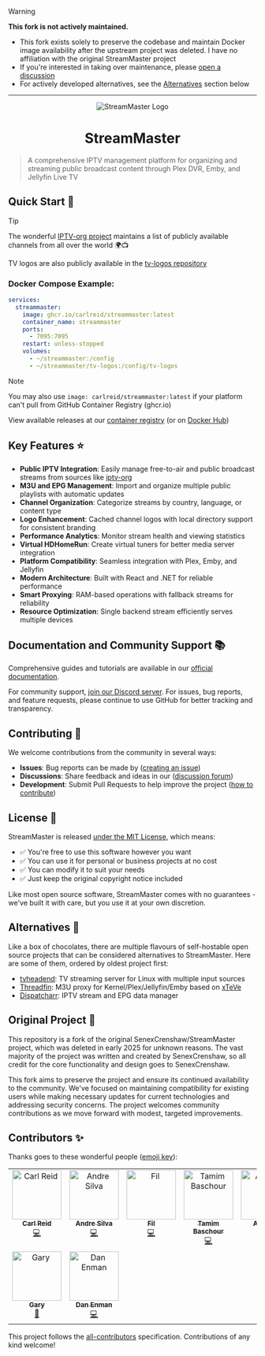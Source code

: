 > [!WARNING]
>
> **This fork is not actively maintained.**
> 
> - This fork exists solely to preserve the codebase and maintain Docker image availability after the upstream project was deleted. I have no affiliation with the original StreamMaster project
> - If you're interested in taking over maintenance, please [open a discussion](https://github.com/carlreid/StreamMaster/discussions)
> - For actively developed alternatives, see the [Alternatives](#alternatives-) section below

---

<p align="center" width="100%">
    <img src="https://raw.githubusercontent.com/carlreid/StreamMaster/refs/heads/main/src/StreamMaster.WebUI/public/images/streammaster_logo.png" alt="StreamMaster Logo"/>
    <H1 align="center" width="100%">StreamMaster</H1>
</p>

> A comprehensive IPTV management platform for organizing and streaming public broadcast content through Plex DVR, Emby, and Jellyfin Live TV 

## Quick Start 🚀

> [!TIP]  
> The wonderful [IPTV-org project](https://github.com/iptv-org/iptv) maintains a list of publicly available channels from all over the world 🌍📺 
> 
> TV logos are also publicly available in the [tv-logos repository](https://github.com/tv-logo/tv-logos)

### Docker Compose Example:
```yaml
services:
  streammaster:
    image: ghcr.io/carlreid/streammaster:latest
    container_name: streammaster
    ports:
      - 7095:7095
    restart: unless-stopped
    volumes:
      - ~/streammaster:/config
      - ~/streammaster/tv-logos:/config/tv-logos
```

> [!NOTE]  
> You may also use `image: carlreid/streammaster:latest` if your platform can't pull from GitHub Container Registry (ghcr.io)

View available releases at our [container registry](https://github.com/carlreid/StreamMaster/pkgs/container/streammaster) (or on [Docker Hub](https://hub.docker.com/r/carlreid/streammaster))

## Key Features ⭐

- **Public IPTV Integration**: Easily manage free-to-air and public broadcast streams from sources like [iptv-org](https://iptv-org.github.io/)
- **M3U and EPG Management**: Import and organize multiple public playlists with automatic updates
- **Channel Organization**: Categorize streams by country, language, or content type
- **Logo Enhancement**: Cached channel logos with local directory support for consistent branding
- **Performance Analytics**: Monitor stream health and viewing statistics
- **Virtual HDHomeRun**: Create virtual tuners for better media server integration
- **Platform Compatibility**: Seamless integration with Plex, Emby, and Jellyfin
- **Modern Architecture**: Built with React and .NET for reliable performance
- **Smart Proxying**: RAM-based operations with fallback streams for reliability
- **Resource Optimization**: Single backend stream efficiently serves multiple devices

## Documentation and Community Support 📚

Comprehensive guides and tutorials are available in our [official documentation](https://carlreid.github.io/StreamMaster/).

For community support, [join our Discord server](https://discord.gg/EpXmq5JFnF). For issues, bug reports, and feature requests, please continue to use GitHub for better tracking and transparency.

## Contributing 🤝

We welcome contributions from the community in several ways:  

- **Issues**: Bug reports can be made by ([creating an issue](https://github.com/carlreid/StreamMaster/issues))
- **Discussions**: Share feedback and ideas in our ([discussion forum](https://github.com/carlreid/StreamMaster/discussions))
- **Development**: Submit Pull Requests to help improve the project ([how to contribute](.github/CONTRIBUTING.md
))

## License 📝

StreamMaster is released [under the MIT License](LICENSE), which means:

- ✅ You're free to use this software however you want
- ✅ You can use it for personal or business projects at no cost
- ✅ You can modify it to suit your needs
- ✅ Just keep the original copyright notice included

Like most open source software, StreamMaster comes with no guarantees - we've built it with care, but you use it at your own discretion.

## Alternatives 🔄

Like a box of chocolates, there are multiple flavours of self-hostable open source projects that can be considered alternatives to StreamMaster. Here are some of them, ordered by oldest project first:

- [tvheadend](https://github.com/tvheadend/tvheadend): TV streaming server for Linux with multiple input sources
- [Threadfin](https://github.com/Threadfin/Threadfin): M3U proxy for Kernel/Plex/Jellyfin/Emby based on [xTeVe](https://github.com/xteve-project/xTeVe)
- [Dispatcharr](https://github.com/Dispatcharr/Dispatcharr): IPTV stream and EPG data manager

## Original Project 📝

This repository is a fork of the original SenexCrenshaw/StreamMaster project, which was deleted in early 2025 for unknown reasons. The vast majority of the project was written and created by SenexCrenshaw, so all credit for the core functionality and design goes to SenexCrenshaw.

This fork aims to preserve the project and ensure its continued availability to the community. We've focused on maintaining compatibility for existing users while making necessary updates for current technologies and addressing security concerns. The project welcomes community contributions as we move forward with modest, targeted improvements.

## Contributors ✨

Thanks goes to these wonderful people ([emoji key](https://allcontributors.org/docs/en/emoji-key)):
<!-- ALL-CONTRIBUTORS-LIST:START - Do not remove or modify this section -->
<!-- prettier-ignore-start -->
<!-- markdownlint-disable -->
<table>
  <tbody>
    <tr>
      <td align="center" valign="top" width="14.28%"><a href="https://github.com/carlreid"><img src="https://avatars.githubusercontent.com/u/33623601?v=4?s=100" width="100px;" alt="Carl Reid"/><br /><sub><b>Carl Reid</b></sub></a><br /><a href="https://github.com/carlreid/StreamMaster/commits?author=carlreid" title="Code">💻</a></td>
      <td align="center" valign="top" width="14.28%"><a href="https://aandree5.github.io"><img src="https://avatars.githubusercontent.com/u/32734153?v=4?s=100" width="100px;" alt="Andre Silva"/><br /><sub><b>Andre Silva</b></sub></a><br /><a href="https://github.com/carlreid/StreamMaster/commits?author=Aandree5" title="Code">💻</a></td>
      <td align="center" valign="top" width="14.28%"><a href="https://github.com/iamfil"><img src="https://avatars.githubusercontent.com/u/329172?v=4?s=100" width="100px;" alt="Fil"/><br /><sub><b>Fil</b></sub></a><br /><a href="https://github.com/carlreid/StreamMaster/commits?author=iamfil" title="Code">💻</a></td>
      <td align="center" valign="top" width="14.28%"><a href="https://github.com/tam1m"><img src="https://avatars.githubusercontent.com/u/472185?v=4?s=100" width="100px;" alt="Tamim Baschour"/><br /><sub><b>Tamim Baschour</b></sub></a><br /><a href="https://github.com/carlreid/StreamMaster/commits?author=tam1m" title="Code">💻</a></td>
      <td align="center" valign="top" width="14.28%"><a href="https://github.com/Austin1"><img src="https://avatars.githubusercontent.com/u/341408?v=4?s=100" width="100px;" alt="Austin1"/><br /><sub><b>Austin1</b></sub></a><br /><a href="https://github.com/carlreid/StreamMaster/commits?author=Austin1" title="Code">💻</a></td>
      <td align="center" valign="top" width="14.28%"><a href="https://github.com/jbf154"><img src="https://avatars.githubusercontent.com/u/16122392?v=4?s=100" width="100px;" alt="jbf154"/><br /><sub><b>jbf154</b></sub></a><br /><a href="https://github.com/carlreid/StreamMaster/commits?author=jbf154" title="Code">💻</a></td>
      <td align="center" valign="top" width="14.28%"><a href="https://github.com/jackydec"><img src="https://avatars.githubusercontent.com/u/25207298?v=4?s=100" width="100px;" alt="jackydec"/><br /><sub><b>jackydec</b></sub></a><br /><a href="https://github.com/carlreid/StreamMaster/commits?author=jackydec" title="Code">💻</a></td>
    </tr>
    <tr>
      <td align="center" valign="top" width="14.28%"><a href="https://github.com/Grosner300"><img src="https://avatars.githubusercontent.com/u/24656399?v=4?s=100" width="100px;" alt="Gary"/><br /><sub><b>Gary</b></sub></a><br /><a href="#userTesting-Grosner300" title="User Testing">📓</a></td>
      <td align="center" valign="top" width="14.28%"><a href="https://danielenman.com/"><img src="https://avatars.githubusercontent.com/u/432487?v=4?s=100" width="100px;" alt="Dan Enman"/><br /><sub><b>Dan Enman</b></sub></a><br /><a href="https://github.com/carlreid/StreamMaster/commits?author=enmand" title="Code">💻</a></td>
    </tr>
  </tbody>
</table>

<!-- markdownlint-restore -->
<!-- prettier-ignore-end -->

<!-- ALL-CONTRIBUTORS-LIST:END -->

<!-- ALL-CONTRIBUTORS-LIST:START - Do not remove or modify this section -->
<!-- prettier-ignore-start -->
<!-- markdownlint-disable -->
<!-- markdownlint-restore -->
<!-- prettier-ignore-end -->

<!-- ALL-CONTRIBUTORS-LIST:END -->

This project follows the [all-contributors](https://github.com/all-contributors/all-contributors) specification. Contributions of any kind welcome!